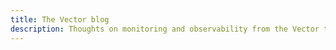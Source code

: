 ```yaml
---
title: The Vector blog
description: Thoughts on monitoring and observability from the Vector team
---
```

